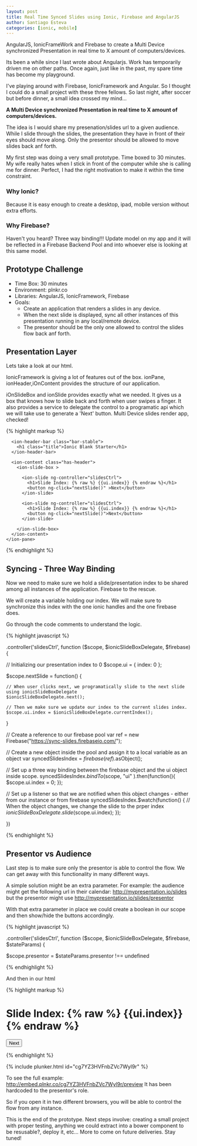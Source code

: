 ```yaml
---
layout: post
title: Real Time Synced Slides using Ionic, Firebase and AngularJS
author: Santiago Esteva
categories: [ionic, mobile]
---
```


AngularJS, IonicFrameWork and Firebase to create a Multi Device synchronized Presentation in real time to X amount of computers/devices.

Its been a while since I last wrote about Angularjs. Work has temporarily driven me on other paths.
Once again, just like in the past, my spare time has become my playground.

I've playing around with Firebase, IonicFramework and Angular. So I thought I could do a small project with these three fellows.
So last night, after soccer but before dinner, a small idea crossed my mind...

**A Multi Device synchronized Presentation in real time to X amount of computers/devices.**

The idea is I would share my presenation/slides url to a given audience. While I slide through the slides, the presentation they have in front of their eyes should move along. Only the presentor should be allowed to move slides back anf forth.

My first step was doing a very small prototype. Time boxed to 30 minutes. My wife really hates when I stick in front of the computer while she is calling me for dinner. Perfect, I had the right motivation to make it within the time constraint.

### Why Ionic?
Because it is easy enough to create a desktop, ipad, mobile version without extra efforts.

### Why Firebase?
Haven't you heard? Three way binding!!! Update model on my app and it will be reflected in a Firebase Backend Pool and into whoever else is looking at this same model.

## Prototype Challenge

- Time Box: 30 minutes
- Environment: plnkr.co
- Libraries: AngularJS, IonicFramework, Firebase
- Goals:
	- Create an application that renders a slides in any device.
	- When the next slide is displayed, sync all other instances of this presentation running in any local/remote device.
	- The presentor should be the only one allowed to control the slides flow back anf forth.

## Presentation Layer

Lets take a look at our html.

IonicFramework is giving a lot of features out of the box. ionPane, ionHeader,iOnContent provides the structure of our application.

iOnSlideBox and ionSlide provides exactly what we needed.
It gives us a box that knows how to slide back and forth when user swipes a finger.
It also provides a service to delegate the control to a programatic api which we will take use to generate a 'Next' button.
Multi Device slides render app, checked!

{% highlight markup %}
  <body ng-app="demo">
    <ion-pane >

      <ion-header-bar class="bar-stable">
        <h1 class="title">Ionic Blank Starter</h1>
      </ion-header-bar>

      <ion-content class="has-header">
        <ion-slide-box >

          <ion-slide ng-controller="slidesCtrl">
            <h1>Slide Index: {% raw %} {{ui.index}} {% endraw %}</h1>
            <button ng-click="nextSlide()" >Next</button>
          </ion-slide>

          <ion-slide ng-controller="slidesCtrl">
            <h1>Slide Index: {% raw %} {{ui.index}} {% endraw %}</h1>
            <button ng-click="nextSlide()">Next</button>
          </ion-slide>

        </ion-slide-box>
      </ion-content>
    </ion-pane>
  </body>
{% endhighlight %}

## Syncing - Three Way Binding

Now we need to make sure we hold a slide/presentation index to be shared among all instances of the application. Firebase to the rescue.

We will create a variable holding our index. We will make sure to synchronize this index with the one ionic handles and the one firebase does.

Go through the code comments to understand the logic.

{% highlight javascript %}

.controller('slidesCtrl', function ($scope, $ionicSlideBoxDelegate, $firebase) {

  // Initializing our presentation index to 0
  $scope.ui = {
    index: 0
  };

  $scope.nextSlide = function() {

    // When user clicks next, we programatically slide to the next slide using ionicSlideBoxDelegate
    $ionicSlideBoxDelegate.next();

    // Then we make sure we update our index to the current slides index.
    $scope.ui.index = $ionicSlideBoxDelegate.currentIndex();
  }

  // Create a reference to our firebase pool
  var ref = new Firebase("https://sync-slides.firebaseio.com/");

  // Create a new object inside the pool and assign it to a local variable as an object
  var syncedSlidesIndex = $firebase(ref).$asObject();

  // Set up a three way binding between the firebase object and the ui object inside scope.
  syncedSlidesIndex.$bindTo($scope, "ui" ).then(function(){
    $scope.ui.index = 0;
  });

  // Set up a listener so that we are notified when this object changes - either from our instance or from firebase
  syncedSlidesIndex.$watch(function() {
    // When the object changes, we change the slide to the prper index
    $ionicSlideBoxDelegate.slide($scope.ui.index);
  });


})

{% endhighlight %}

## Presentor vs Audience

Last step is to make sure only the presentor is able to control the flow. We can get away with this functionality in many different ways.

A simple solution might be an extra parameter. For example: the audience might get the following url in their calendar: http://mypresentation.io/slides but the presentor might use http://mypresentation.io/slides/presentor

With that extra parameter in place we could create a boolean in our scope and then show/hide the buttons accordingly.

{% highlight javascript %}

.controller('slidesCtrl', function ($scope, $ionicSlideBoxDelegate, $firebase, $stateParams) {

  $scope.presentor = $stateParams.presentor !== undefined

{% endhighlight %}

And then in our html

{% highlight markup %}

<ion-slide ng-controller="slidesCtrl">
    <h1>Slide Index: {% raw %} {{ui.index}} {% endraw %}</h1>
    <button ng-click="nextSlide()" ng-show="presentor">Next</button>
</ion-slide>

{% endhighlight %}

{% include plunker.html id="cg7YZ3HVFnbZVc7Wyl9r" %}

To see the full example: http://embed.plnkr.co/cg7YZ3HVFnbZVc7Wyl9r/preview
It has been hardcoded to the presentor's role.

So if you open it in two different browsers, you will be able to control the flow from any instance.

This is the end of the prototype. Next steps involve: creating a small project with proper testing, anything we could extract into a bower component to be resusable?, deploy it, etc... More to come on future deliveries. Stay tuned!
